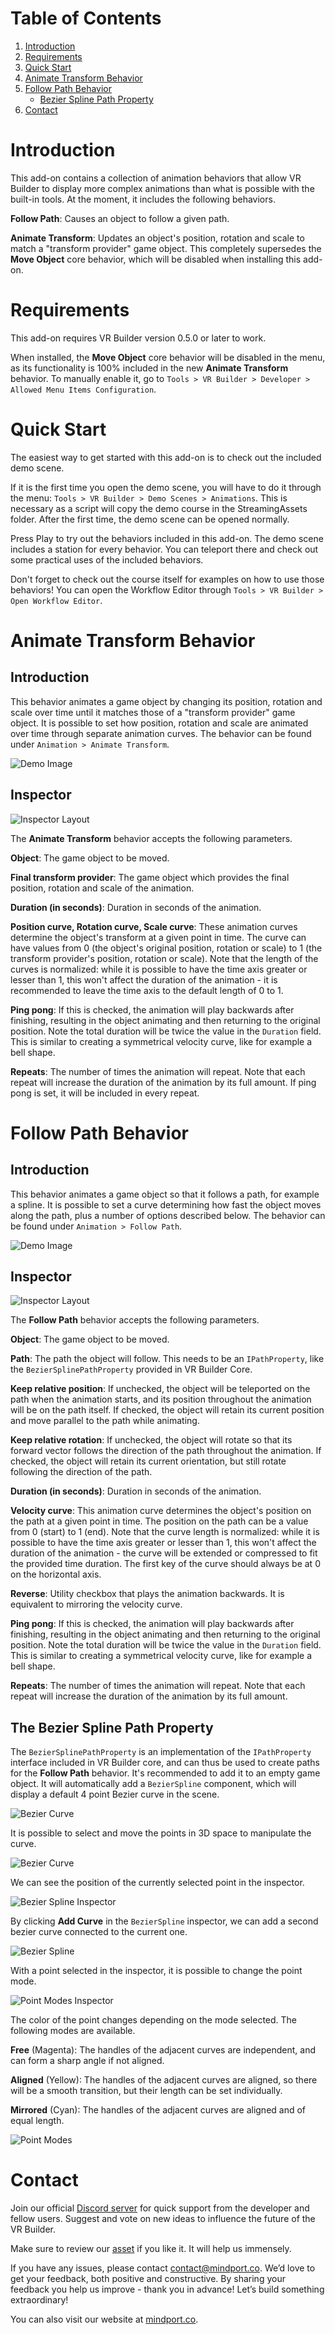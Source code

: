 # Table of Contents

1. [Introduction](#introduction)
1. [Requirements](#requirements)
1. [Quick Start](#quick-start)
1. [Animate Transform Behavior](#animate-transform-behavior)
1. [Follow Path Behavior](#follow-path-behavior)
    - [Bezier Spline Path Property](#the-bezier-spline-path-property)
1. [Contact](#contact)

# Introduction
This add-on contains a collection of animation behaviors that allow VR Builder to display more complex animations than what is possible with the built-in tools. At the moment, it includes the following behaviors.

**Follow Path**: Causes an object to follow a given path.

**Animate Transform**: Updates an object's position, rotation and scale to match a "transform provider" game object. This completely supersedes the **Move Object** core behavior, which will be disabled when installing this add-on.

# Requirements
This add-on requires VR Builder version 0.5.0 or later to work.

When installed, the **Move Object** core behavior will be disabled in the menu, as its functionality is 100% included in the new **Animate Transform** behavior.
To manually enable it, go to `Tools > VR Builder > Developer > Allowed Menu Items Configuration`.

# Quick Start
The easiest way to get started with this add-on is to check out the included demo scene.

If it is the first time you open the demo scene, you will have to do it through the menu: `Tools > VR Builder > Demo Scenes > Animations`. This is necessary as a script will copy the demo course in the StreamingAssets folder. After the first time, the demo scene can be opened normally.

Press Play to try out the behaviors included in this add-on. The demo scene includes a station for every behavior. You can teleport there and check out some practical uses of the included behaviors.

Don't forget to check out the course itself for examples on how to use those behaviors! You can open the Workflow Editor through `Tools > VR Builder > Open Workflow Editor`.

# Animate Transform Behavior
## Introduction
This behavior animates a game object by changing its position, rotation and scale over time until it matches those of a "transform provider" game object. It is possible to set how position, rotation and scale are animated over time through separate animation curves.
The behavior can be found under `Animation > Animate Transform`.

![Demo Image](images/animate-transform-demo.gif "Animate Transform Demo")

## Inspector
![Inspector Layout](images/animate-transform-inspector.png "Animate Transform Inspector")

The **Animate Transform** behavior accepts the following parameters.

**Object**: The game object to be moved.

**Final transform provider**: The game object which provides the final position, rotation and scale of the animation.

**Duration (in seconds)**: Duration in seconds of the animation.

**Position curve, Rotation curve, Scale curve**: These animation curves determine the object's transform at a given point in time. The curve can have values from 0 (the object's original position, rotation or scale) to 1 (the transform provider's position, rotation or scale). Note that the length of the curves is normalized: while it is possible to have the time axis greater or lesser than 1, this won't affect the duration of the animation - it is recommended to leave the time axis to the default length of 0 to 1.

**Ping pong**: If this is checked, the animation will play backwards after finishing, resulting in the object animating and then returning to the original position. Note the total duration will be twice the value in the `Duration` field. This is similar to creating a symmetrical velocity curve, like for example a bell shape.

**Repeats**: The number of times the animation will repeat. Note that each repeat will increase the duration of the animation by its full amount. If ping pong is set, it will be included in every repeat.

# Follow Path Behavior
## Introduction
This behavior animates a game object so that it follows a path, for example a spline. It is possible to set a curve determining how fast the object moves along the path, plus a number of options described below.
The behavior can be found under `Animation > Follow Path`.

![Demo Image](images/follow-path-demo.png "Animate Transform Demo")

## Inspector
![Inspector Layout](images/follow-path-inspector.png "Follow Path Inspector")

The **Follow Path** behavior accepts the following parameters.

**Object**: The game object to be moved.

**Path**: The path the object will follow. This needs to be an `IPathProperty`, like the `BezierSplinePathProperty` provided in VR Builder Core.

**Keep relative position**: If unchecked, the object will be teleported on the path when the animation starts, and its position throughout the animation will be on the path itself. If checked, the object will retain its current position and move parallel to the path while animating.

**Keep relative rotation**: If unchecked, the object will rotate so that its forward vector follows the direction of the path throughout the animation. If checked, the object will retain its current orientation, but still rotate following the direction of the path.

**Duration (in seconds)**: Duration in seconds of the animation.

**Velocity curve**: This animation curve determines the object's position on the path at a given point in time. The position on the path can be a value from 0 (start) to 1 (end). Note that the curve length is normalized: while it is possible to have the time axis greater or lesser than 1, this won't affect the duration of the animation - the curve will be extended or compressed to fit the provided time duration. The first key of the curve should always be at 0 on the horizontal axis.

**Reverse**: Utility checkbox that plays the animation backwards. It is equivalent to mirroring the velocity curve.

**Ping pong**: If this is checked, the animation will play backwards after finishing, resulting in the object animating and then returning to the original position. Note the total duration will be twice the value in the `Duration` field. This is similar to creating a symmetrical velocity curve, like for example a bell shape.

**Repeats**: The number of times the animation will repeat. Note that each repeat will increase the duration of the animation by its full amount.

## The Bezier Spline Path Property
The `BezierSplinePathProperty` is an implementation of the `IPathProperty` interface included in VR Builder core, and can thus be used to create paths for the **Follow Path** behavior.
It's recommended to add it to an empty game object. It will automatically add a `BezierSpline` component, which will display a default 4 point Bezier curve in the scene.

![Bezier Curve](images/default-curve-scene.png "Default Bezier Curve")

It is possible to select and move the points in 3D space to manipulate the curve.

![Bezier Curve](images/bezier-curve-scene.png "Edited Bezier Curve")

We can see the position of the currently selected point in the inspector.

![Bezier Spline Inspector](images/bezier-spline-inspector.png "Bezier Spline Inspector")

By clicking **Add Curve** in the `BezierSpline` inspector, we can add a second bezier curve connected to the current one.

![Bezier Spline](images/bezier-spline-added-curve.png "Added a Second Curve")

With a point selected in the inspector, it is possible to change the point mode.

![Point Modes Inspector](images/bezier-spline-point-mode.png "Point Modes Inspector")

The color of the point changes depending on the mode selected. The following modes are available.

**Free** (Magenta): The handles of the adjacent curves are independent, and can form a sharp angle if not aligned.

**Aligned** (Yellow): The handles of the adjacent curves are aligned, so there will be a smooth transition, but their length can be set individually.

**Mirrored** (Cyan): The handles of the adjacent curves are aligned and of equal length.

![Point Modes](images/point-modes.png "Point Modes")

# Contact

Join our official [Discord server](http://community.mindport.co) for quick support from the developer and fellow users. Suggest and vote on new ideas to influence the future of the VR Builder.

Make sure to review our [asset](https://u3d.as/2GRa) if you like it. It will help us immensely.

If you have any issues, please contact [contact@mindport.co](mailto:contact@mindport.co). We’d love to get your feedback, both positive and constructive. By sharing your feedback you help us improve - thank you in advance!
Let’s build something extraordinary!

You can also visit our website at [mindport.co](http://www.mindport.co).
